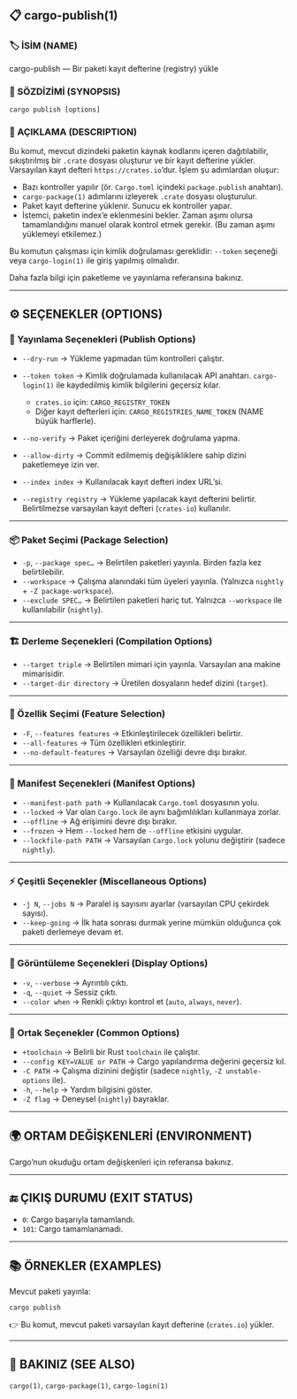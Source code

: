 ## 📋 cargo-publish(1)

### 🏷️ İSİM (NAME)

cargo-publish — Bir paketi kayıt defterine (registry) yükle

### 📌 SÖZDİZİMİ (SYNOPSIS)

```
cargo publish [options]
```

### 📝 AÇIKLAMA (DESCRIPTION)

Bu komut, mevcut dizindeki paketin kaynak kodlarını içeren dağıtılabilir, sıkıştırılmış bir `.crate` dosyası oluşturur ve bir kayıt defterine yükler. Varsayılan kayıt defteri `https://crates.io`’dur. İşlem şu adımlardan oluşur:

* Bazı kontroller yapılır (ör. `Cargo.toml` içindeki `package.publish` anahtarı).
* `cargo-package(1)` adımlarını izleyerek `.crate` dosyası oluşturulur.
* Paket kayıt defterine yüklenir. Sunucu ek kontroller yapar.
* İstemci, paketin index’e eklenmesini bekler. Zaman aşımı olursa tamamlandığını manuel olarak kontrol etmek gerekir. (Bu zaman aşımı yüklemeyi etkilemez.)

Bu komutun çalışması için kimlik doğrulaması gereklidir: `--token` seçeneği veya `cargo-login(1)` ile giriş yapılmış olmalıdır.

Daha fazla bilgi için paketleme ve yayınlama referansına bakınız.

---

## ⚙️ SEÇENEKLER (OPTIONS)

### 🚀 Yayınlama Seçenekleri (Publish Options)

* `--dry-run` → Yükleme yapmadan tüm kontrolleri çalıştır.
* `--token token` → Kimlik doğrulamada kullanılacak API anahtarı. `cargo-login(1)` ile kaydedilmiş kimlik bilgilerini geçersiz kılar.

  * `crates.io` için: `CARGO_REGISTRY_TOKEN`
  * Diğer kayıt defterleri için: `CARGO_REGISTRIES_NAME_TOKEN` (NAME büyük harflerle).
* `--no-verify` → Paket içeriğini derleyerek doğrulama yapma.
* `--allow-dirty` → Commit edilmemiş değişikliklere sahip dizini paketlemeye izin ver.
* `--index index` → Kullanılacak kayıt defteri index URL’si.
* `--registry registry` → Yükleme yapılacak kayıt defterini belirtir. Belirtilmezse varsayılan kayıt defteri (`crates-io`) kullanılır.

---

### 📦 Paket Seçimi (Package Selection)

* `-p`, `--package spec…` → Belirtilen paketleri yayınla. Birden fazla kez belirtilebilir.
* `--workspace` → Çalışma alanındaki tüm üyeleri yayınla. (Yalnızca `nightly` + `-Z package-workspace`).
* `--exclude SPEC…` → Belirtilen paketleri hariç tut. Yalnızca `--workspace` ile kullanılabilir (`nightly`).

---

### 🏗️ Derleme Seçenekleri (Compilation Options)

* `--target triple` → Belirtilen mimari için yayınla. Varsayılan ana makine mimarisidir.
* `--target-dir directory` → Üretilen dosyaların hedef dizini (`target`).

---

### 🔧 Özellik Seçimi (Feature Selection)

* `-F`, `--features features` → Etkinleştirilecek özellikleri belirtir.
* `--all-features` → Tüm özellikleri etkinleştirir.
* `--no-default-features` → Varsayılan özelliği devre dışı bırakır.

---

### 📑 Manifest Seçenekleri (Manifest Options)

* `--manifest-path path` → Kullanılacak `Cargo.toml` dosyasının yolu.
* `--locked` → Var olan `Cargo.lock` ile aynı bağımlılıkları kullanmaya zorlar.
* `--offline` → Ağ erişimini devre dışı bırakır.
* `--frozen` → Hem `--locked` hem de `--offline` etkisini uygular.
* `--lockfile-path PATH` → Varsayılan `Cargo.lock` yolunu değiştirir (sadece `nightly`).

---

### ⚡ Çeşitli Seçenekler (Miscellaneous Options)

* `-j N`, `--jobs N` → Paralel iş sayısını ayarlar (varsayılan CPU çekirdek sayısı).
* `--keep-going` → İlk hata sonrası durmak yerine mümkün olduğunca çok paketi derlemeye devam et.

---

### 👀 Görüntüleme Seçenekleri (Display Options)

* `-v`, `--verbose` → Ayrıntılı çıktı.
* `-q`, `--quiet` → Sessiz çıktı.
* `--color when` → Renkli çıktıyı kontrol et (`auto`, `always`, `never`).

---

### 🔨 Ortak Seçenekler (Common Options)

* `+toolchain` → Belirli bir Rust `toolchain` ile çalıştır.
* `--config KEY=VALUE or PATH` → Cargo yapılandırma değerini geçersiz kıl.
* `-C PATH` → Çalışma dizinini değiştir (sadece `nightly`, `-Z unstable-options` ile).
* `-h`, `--help` → Yardım bilgisini göster.
* `-Z flag` → Deneysel (`nightly`) bayraklar.

---

## 🌍 ORTAM DEĞİŞKENLERİ (ENVIRONMENT)

Cargo’nun okuduğu ortam değişkenleri için referansa bakınız.

---

## 🔚 ÇIKIŞ DURUMU (EXIT STATUS)

* `0`: Cargo başarıyla tamamlandı.
* `101`: Cargo tamamlanamadı.

---

## 📚 ÖRNEKLER (EXAMPLES)

Mevcut paketi yayınla:

```
cargo publish
```

👉 Bu komut, mevcut paketi varsayılan kayıt defterine (`crates.io`) yükler.

---

## 🔗 BAKINIZ (SEE ALSO)

`cargo(1)`, `cargo-package(1)`, `cargo-login(1)`

